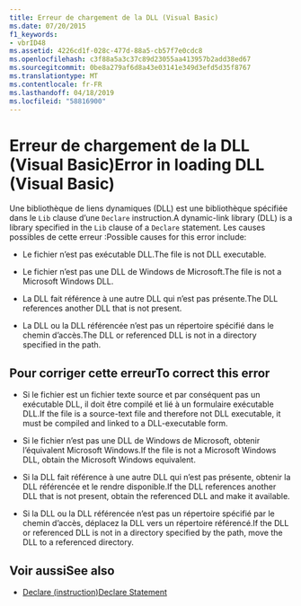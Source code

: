 ```yaml
---
title: Erreur de chargement de la DLL (Visual Basic)
ms.date: 07/20/2015
f1_keywords:
- vbrID48
ms.assetid: 4226cd1f-028c-477d-88a5-cb57f7e0cdc8
ms.openlocfilehash: c3f88a5a3c37c89d23055aa413957b2add38ed67
ms.sourcegitcommit: 0be8a279af6d8a43e03141e349d3efd5d35f8767
ms.translationtype: MT
ms.contentlocale: fr-FR
ms.lasthandoff: 04/18/2019
ms.locfileid: "58816900"
---
```

# <a name="error-in-loading-dll-visual-basic"></a><span data-ttu-id="a2491-102">Erreur de chargement de la DLL (Visual Basic)</span><span class="sxs-lookup"><span data-stu-id="a2491-102">Error in loading DLL (Visual Basic)</span></span>
<span data-ttu-id="a2491-103">Une bibliothèque de liens dynamiques (DLL) est une bibliothèque spécifiée dans le `Lib` clause d’une `Declare` instruction.</span><span class="sxs-lookup"><span data-stu-id="a2491-103">A dynamic-link library (DLL) is a library specified in the `Lib` clause of a `Declare` statement.</span></span> <span data-ttu-id="a2491-104">Les causes possibles de cette erreur :</span><span class="sxs-lookup"><span data-stu-id="a2491-104">Possible causes for this error include:</span></span>  
  
-   <span data-ttu-id="a2491-105">Le fichier n’est pas exécutable DLL.</span><span class="sxs-lookup"><span data-stu-id="a2491-105">The file is not DLL executable.</span></span>  
  
-   <span data-ttu-id="a2491-106">Le fichier n’est pas une DLL de Windows de Microsoft.</span><span class="sxs-lookup"><span data-stu-id="a2491-106">The file is not a Microsoft Windows DLL.</span></span>  
  
-   <span data-ttu-id="a2491-107">La DLL fait référence à une autre DLL qui n’est pas présente.</span><span class="sxs-lookup"><span data-stu-id="a2491-107">The DLL references another DLL that is not present.</span></span>  
  
-   <span data-ttu-id="a2491-108">La DLL ou la DLL référencée n’est pas un répertoire spécifié dans le chemin d’accès.</span><span class="sxs-lookup"><span data-stu-id="a2491-108">The DLL or referenced DLL is not in a directory specified in the path.</span></span>  
  
## <a name="to-correct-this-error"></a><span data-ttu-id="a2491-109">Pour corriger cette erreur</span><span class="sxs-lookup"><span data-stu-id="a2491-109">To correct this error</span></span>  
  
-   <span data-ttu-id="a2491-110">Si le fichier est un fichier texte source et par conséquent pas un exécutable DLL, il doit être compilé et lié à un formulaire exécutable DLL.</span><span class="sxs-lookup"><span data-stu-id="a2491-110">If the file is a source-text file and therefore not DLL executable, it must be compiled and linked to a DLL-executable form.</span></span>  
  
-   <span data-ttu-id="a2491-111">Si le fichier n’est pas une DLL de Windows de Microsoft, obtenir l’équivalent Microsoft Windows.</span><span class="sxs-lookup"><span data-stu-id="a2491-111">If the file is not a Microsoft Windows DLL, obtain the Microsoft Windows equivalent.</span></span>  
  
-   <span data-ttu-id="a2491-112">Si la DLL fait référence à une autre DLL qui n’est pas présente, obtenir la DLL référencée et le rendre disponible.</span><span class="sxs-lookup"><span data-stu-id="a2491-112">If the DLL references another DLL that is not present, obtain the referenced DLL and make it available.</span></span>  
  
-   <span data-ttu-id="a2491-113">Si la DLL ou la DLL référencée n’est pas un répertoire spécifié par le chemin d’accès, déplacez la DLL vers un répertoire référencé.</span><span class="sxs-lookup"><span data-stu-id="a2491-113">If the DLL or referenced DLL is not in a directory specified by the path, move the DLL to a referenced directory.</span></span>  
  
## <a name="see-also"></a><span data-ttu-id="a2491-114">Voir aussi</span><span class="sxs-lookup"><span data-stu-id="a2491-114">See also</span></span>

- [<span data-ttu-id="a2491-115">Declare (instruction)</span><span class="sxs-lookup"><span data-stu-id="a2491-115">Declare Statement</span></span>](../../../visual-basic/language-reference/statements/declare-statement.md)
